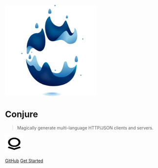 <img src="/docs/media/conjure.svg" alt="Conjure logo" height="300" width="300">

<h1>Conjure</h1>

> Magically generate multi-language HTTP/JSON clients and servers.

<img src="/docs/media/palantir-logo.svg" alt="Palantir logo" height="60" width="60" id="palantir-logo">

[GitHub](https://github.com/palantir/conjure/)
[Get Started](#conjure)
